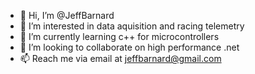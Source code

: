 - 👋 Hi, I’m @JeffBarnard
- 👀 I’m interested in data aquisition and racing telemetry
- 🌱 I’m currently learning c++ for microcontrollers
- 💞️ I’m looking to collaborate on high performance .net
- 📫 Reach me via email at jeffbarnard@gmail.com

<!---
JeffBarnard/JeffBarnard is a ✨ special ✨ repository because its `README.md` (this file) appears on your GitHub profile.
You can click the Preview link to take a look at your changes.
--->
